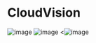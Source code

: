 # CloudVision
![image](https://user-images.githubusercontent.com/107895582/218915592-6b1fd601-3ed2-4dab-9038-3fc67d45ad53.png)
![image](https://user-images.githubusercontent.com/107895582/218915620-68cec944-ce7c-43bd-902a-1924dc002d2d.png)
<![image](https://user-images.githubusercontent.com/107895582/218915626-83be5e57-dd36-46d4-9893-8955b2adbc68.png)
